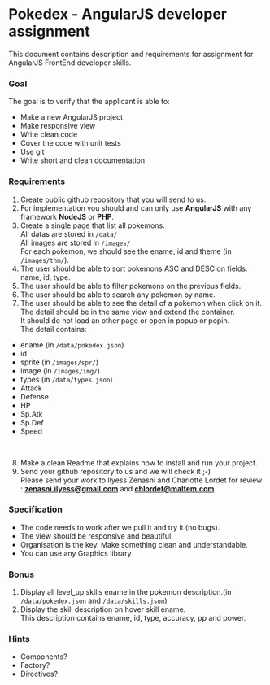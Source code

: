 # Pokedex - AngularJS developer assignment

This document contains description and requirements for assignment for AngularJS FrontEnd developer skills.

### Goal


The goal is to verify that the applicant is able to:
- Make a new AngularJS project
- Make responsive view
- Write clean code
- Cover the code with unit tests
- Use git
- Write short and clean documentation

### Requirements

1) Create public github repository that you will send to us.<br/>
2) For implementation you should and can only use **AngularJS** with any framework **NodeJS** or **PHP**.<br/>
3) Create a single page that list all pokemons.<br/>
All datas are stored in `/data/`<br/>
All images are stored in `/images/`<br/>
For each pokemon, we should see the ename, id and theme (in `/images/thm/`).<br/>
4) The user should be able to sort pokemons ASC and DESC on fields: name, id, type.<br/>
5) The user should be able to filter pokemons on the previous fields.<br/>
6) The user should be able to search any pokemon by name.<br/>
7) The user should be able to see the detail of a pokemon when click on it.<br/>
The detail should be in the same view and extend the container.<br/>
It should do not load an other page or open in popup or popin.<br/>
The detail contains:
 * ename (in `/data/pokedex.json`)
 * id
 * sprite (in `/images/spr/`)
 * image (in `/images/img/`)
 * types (in `/data/types.json`)
 * Attack
 * Defense
 * HP
 * Sp.Atk
 * Sp.Def
 * Speed
 <br/>

8) Make a clean Readme that explains how to install and run your project.<br/>
9) Send your github repository to us and we will check it ;-)<br/>
   Please send your work to Ilyess Zenasni and Charlotte Lordet for review : **zenasni.ilyess@gmail.com** and **chlordet@maltem.com**<br/>

### Specification

* The  code needs to work after we pull it and try it (no bugs).
* The view should be responsive and beautiful.<br/>
* Organisation is the key. Make something clean and understandable.
* You can use any Graphics library


### Bonus

1) Display all level_up skills ename in the pokemon description.(in `/data/pokedex.json` and `/data/skills.json`)<br/>
2) Display the skill description on hover skill ename.<br/>
This description contains ename, id, type, accuracy, pp and power.

### Hints
- Components?
- Factory?
- Directives?

